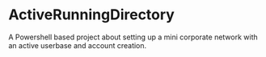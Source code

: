 # ActiveRunningDirectory
A Powershell based project about setting up a mini corporate network with an active userbase and account creation.
